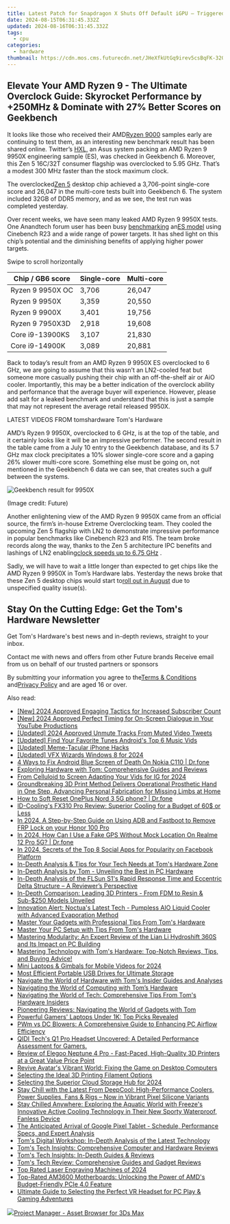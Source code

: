 ```yaml
---
title: Latest Patch for Snapdragon X Shuts Off Default iGPU – Triggered by Mandatory but Absent OEM Keys
date: 2024-08-15T06:31:45.332Z
updated: 2024-08-16T06:31:45.332Z
tags:
  - cpu
categories:
  - hardware
thumbnail: https://cdn.mos.cms.futurecdn.net/JHeXfkUtGq9irev5csBqFK-320-80.jpg
---
```


## Elevate Your AMD Ryzen 9 - The Ultimate Overclock Guide: Skyrocket Performance by +250MHz & Dominate with 27% Better Scores on Geekbench

It looks like those who received their AMD[Ryzen 9000](https://www.tomshardware.com/pc-components/cpus/amd-announces-zen-5-ryzen-9000-processors-launches-in-july-four-new-ryzen-9-7-and-5-processors-with-a-16-ipc-improvement) samples early are continuing to test them, as an interesting new benchmark result has been shared online. Twitter’s [HXL,](https://x.com/9550pro/status/1816306680227062157) an Asus system packing an AMD Ryzen 9 9950X engineering sample (ES), was checked in Geekbench 6\. Moreover, this Zen 5 16C/32T consumer flagship was overclocked to 5.95 GHz. That’s a modest 300 MHz faster than the stock maximum clock.

 The overclocked[Zen 5](https://www.tomshardware.com/pc-components/cpus/amd-deep-dives-zen-5-ryzen-9000-and-strix-point-cpu-rdna-35-gpu-and-xdna-2-architectures) desktop chip achieved a 3,706-point single-core score and 26,047 in the multi-core tests built into Geekbench 6\. The system included 32GB of DDR5 memory, and as we see, the test run was completed yesterday.

 Over recent weeks, we have seen many leaked AMD Ryzen 9 9950X tests. One Anandtech forum user has been busy [benchmarking](https://www.tomshardware.com/tag/benchmark) an[ES model](https://www.tomshardware.com/pc-components/cpus/amd-flagship-zen-5-desktop-cpu-impresses-in-new-rendering-benchmarks) using Cinebench R23 and a wide range of power targets. It has shed light on this chip’s potential and the diminishing benefits of applying higher power targets.

 Swipe to scroll horizontally

| Chip / GB6 score | Single-core | Multi-core |
| ---------------- | ----------- | ---------- |
| Ryzen 9 9950X OC | 3,706       | 26,047     |
| Ryzen 9 9950X    | 3,359       | 20,550     |
| Ryzen 9 9900X    | 3,401       | 19,756     |
| Ryzen 9 7950X3D  | 2,918       | 19,608     |
| Core i9-13900KS  | 3,107       | 21,830     |
| Core i9-14900K   | 3,089       | 20,881     |

 Back to today’s result from an AMD Ryzen 9 9950X ES overclocked to 6 GHz, we are going to assume that this wasn’t an LN2-cooled feat but someone more casually pushing their chip with an off-the-shelf air or AiO cooler. Importantly, this may be a better indication of the overclock ability and performance that the average buyer will experience. However, please add salt for a leaked benchmark and understand that this is just a sample that may not represent the average retail released 9950X.

 LATEST VIDEOS FROM tomshardware Tom's Hardware

 AMD’s Ryzen 9 9950X, overclocked to 6 GHz, is at the top of the table, and it certainly looks like it will be an impressive performer. The second result in the table came from a July 10 entry to the Geekbench database, and its 5.7 GHz max clock precipitates a 10% slower single-core score and a gaping 26% slower multi-core score. Something else must be going on, not mentioned in the Geekbench 6 data we can see, that creates such a gulf between the systems.

![Geekbench result for 9950X](https://cdn.mos.cms.futurecdn.net/tNUgRFEtXhcXGXaaJ92WwB-320-80.jpg)

 (Image credit: Future)

 Another enlightening view of the AMD Ryzen 9 9950X came from an official source, the firm’s in-house Extreme Overclocking team. They cooled the upcoming Zen 5 flagship with LN2 to demonstrate impressive performance in popular benchmarks like Cinebench R23 and R15\. The team broke records along the way, thanks to the Zen 5 architecture IPC benefits and lashings of LN2 enabling[clock speeds up to 6.75 GHz](https://www.tomshardware.com/pc-components/cpus/ryzen-9-9950x-overclocked-to-67-ghz-with-ln2-liquid-nitrogen-helps-amds-newest-flagship-break-previous-world-records) .

 Sadly, we will have to wait a little longer than expected to get chips like the AMD Ryzen 9 9950X in Tom’s Hardware labs. Yesterday the news broke that these Zen 5 desktop chips would start to[roll out in August](https://www.tomshardware.com/pc-components/cpus/amd-delays-its-ryzen-9000-launch-due-to-unspecified-quality-issue-new-launch-in-august-chipmaker-pulls-back-all-units-shipped-globally-for-quality-checks) due to unspecified quality issue(s).

## Stay On the Cutting Edge: Get the Tom's Hardware Newsletter

 Get Tom's Hardware's best news and in-depth reviews, straight to your inbox.

 Contact me with news and offers from other Future brands  Receive email from us on behalf of our trusted partners or sponsors

 By submitting your information you agree to the[Terms & Conditions](https://futureplc.com/terms-conditions/) and[Privacy Policy](https://futureplc.com/privacy-policy/) and are aged 16 or over.


<ins class="adsbygoogle"
     style="display:block"
     data-ad-format="autorelaxed"
     data-ad-client="ca-pub-7571918770474297"
     data-ad-slot="1223367746"></ins>



<ins class="adsbygoogle"
     style="display:block"
     data-ad-client="ca-pub-7571918770474297"
     data-ad-slot="8358498916"
     data-ad-format="auto"
     data-full-width-responsive="true"></ins>

<span class="atpl-alsoreadstyle">Also read:</span>
<div><ul>
<li><a href="https://facebook-video-share.techidaily.com/new-2024-approved-engaging-tactics-for-increased-subscriber-count/"><u>[New] 2024 Approved  Engaging Tactics for Increased Subscriber Count</u></a></li>
<li><a href="https://youtube-web.techidaily.com/024-approved-perfect-timing-for-on-screen-dialogue-in-your-youtube-productions/"><u>[New] 2024 Approved  Perfect Timing for On-Screen Dialogue in Your YouTube Productions</u></a></li>
<li><a href="https://twitter-videos.techidaily.com/updated-2024-approved-unmute-tracks-from-muted-video-tweets/"><u>[Updated] 2024 Approved  Unmute Tracks From Muted Video Tweets</u></a></li>
<li><a href="https://some-techniques.techidaily.com/updated-find-your-favorite-tunes-androids-top-6-music-vids/"><u>[Updated] Find Your Favorite Tunes  Android's Top 6 Music Vids</u></a></li>
<li><a href="https://extra-support.techidaily.com/updated-meme-tacular-iphone-hacks/"><u>[Updated] Meme-Tacular iPhone Hacks</u></a></li>
<li><a href="https://fox-friendly.techidaily.com/updated-vfx-wizards-windows-8-for-2024/"><u>[Updated] VFX Wizards Windows 8 for 2024</u></a></li>
<li><a href="https://howto.techidaily.com/4-ways-to-fix-android-blue-screen-of-death-on-nokia-c110-drfone-by-drfone-fix-android-problems-fix-android-problems/"><u>4 Ways to Fix Android Blue Screen of Death On Nokia C110 | Dr.fone</u></a></li>
<li><a href="https://hardware-tips.techidaily.com/exploring-hardware-with-tom-comprehensive-guides-and-reviews/"><u>Exploring Hardware with Tom: Comprehensive Guides and Reviews</u></a></li>
<li><a href="https://instagram-videos.techidaily.com/from-celluloid-to-screen-adapting-your-vids-for-ig-for-2024/"><u>From Celluloid to Screen  Adapting Your Vids for IG for 2024</u></a></li>
<li><a href="https://hardware-tips.techidaily.com/groundbreaking-3d-print-method-delivers-operational-prosthetic-hand-in-one-step-advancing-personal-fabrication-for-missing-limbs-at-home/"><u>Groundbreaking 3D Print Method Delivers Operational Prosthetic Hand in One Step, Advancing Personal Fabrication for Missing Limbs at Home</u></a></li>
<li><a href="https://techidaily.com/how-to-soft-reset-oneplus-nord-3-5g-phone-drfone-by-drfone-reset-android-reset-android/"><u>How to Soft Reset OnePlus Nord 3 5G phone? | Dr.fone</u></a></li>
<li><a href="https://hardware-tips.techidaily.com/id-coolings-fx310-pro-review-superior-cooling-for-a-budget-of-60-or-less/"><u>ID-Cooling's FX310 Pro Review: Superior Cooling for a Budget of 60$ or Less</u></a></li>
<li><a href="https://bypass-frp.techidaily.com/in-2024-a-step-by-step-guide-on-using-adb-and-fastboot-to-remove-frp-lock-on-your-honor-100-pro-by-drfone-android/"><u>In 2024, A Step-by-Step Guide on Using ADB and Fastboot to Remove FRP Lock on your Honor 100 Pro</u></a></li>
<li><a href="https://review-topics.techidaily.com/in-2024-how-can-i-use-a-fake-gps-without-mock-location-on-realme-12-pro-5g-drfone-by-drfone-virtual-android/"><u>In 2024, How Can I Use a Fake GPS Without Mock Location On Realme 12 Pro 5G? | Dr.fone</u></a></li>
<li><a href="https://facebook-video-recording.techidaily.com/in-2024-secrets-of-the-top-8-social-apps-for-popularity-on-facebook-platform/"><u>In 2024, Secrets of the Top 8 Social Apps for Popularity on Facebook Platform</u></a></li>
<li><a href="https://hardware-tips.techidaily.com/in-depth-analysis-and-tips-for-your-tech-needs-at-toms-hardware-zone/"><u>In-Depth Analysis & Tips for Your Tech Needs at Tom's Hardware Zone</u></a></li>
<li><a href="https://hardware-tips.techidaily.com/in-depth-analysis-by-tom-unveiling-the-best-in-pc-hardware/"><u>In-Depth Analysis by Tom - Unveiling the Best in PC Hardware</u></a></li>
<li><a href="https://hardware-tips.techidaily.com/in-depth-analysis-of-the-flsun-s1s-rapid-response-time-and-eccentric-delta-structure-a-reviewers-perspective/"><u>In-Depth Analysis of the FLSun S1's Rapid Response Time and Eccentric Delta Structure – A Reviewer’s Perspective</u></a></li>
<li><a href="https://hardware-tips.techidaily.com/in-depth-comparison-leading-3d-printers-from-fdm-to-resin-and-sub-250-models-unveiled/"><u>In-Depth Comparison: Leading 3D Printers - From FDM to Resin & Sub-$250 Models Unveiled</u></a></li>
<li><a href="https://hardware-tips.techidaily.com/innovation-alert-noctuas-latest-tech-pumpless-aio-liquid-cooler-with-advanced-evaporation-method/"><u>Innovation Alert: Noctua's Latest Tech - Pumpless AIO Liquid Cooler with Advanced Evaporation Method</u></a></li>
<li><a href="https://hardware-tips.techidaily.com/master-your-gadgets-with-professional-tips-from-toms-hardware/"><u>Master Your Gadgets with Professional Tips From Tom's Hardware</u></a></li>
<li><a href="https://hardware-tips.techidaily.com/master-your-pc-setup-with-tips-from-toms-hardware/"><u>Master Your PC Setup with Tips From Tom's Hardware</u></a></li>
<li><a href="https://hardware-tips.techidaily.com/mastering-modularity-an-expert-review-of-the-lian-li-hydroshift-360s-and-its-impact-on-pc-building/"><u>Mastering Modularity: An Expert Review of the Lian Li Hydroshift 360S and Its Impact on PC Building</u></a></li>
<li><a href="https://hardware-tips.techidaily.com/mastering-technology-with-toms-hardware-top-notch-reviews-tips-and-buying-advice/"><u>Mastering Technology with Tom's Hardware: Top-Notch Reviews, Tips, and Buying Advice!</u></a></li>
<li><a href="https://extra-guidance.techidaily.com/mini-laptops-and-gimbals-for-mobile-videos-for-2024/"><u>Mini Laptops & Gimbals for Mobile Videos for 2024</u></a></li>
<li><a href="https://hardware-tips.techidaily.com/most-efficient-portable-usb-drives-for-ultimate-storage/"><u>Most Efficient Portable USB Drives for Ultimate Storage</u></a></li>
<li><a href="https://hardware-tips.techidaily.com/navigate-the-world-of-hardware-with-toms-insider-guides-and-analyses/"><u>Navigate the World of Hardware with Tom's Insider Guides and Analyses</u></a></li>
<li><a href="https://hardware-tips.techidaily.com/navigating-the-world-of-computing-with-toms-hardware/"><u>Navigating the World of Computing with Tom’s Hardware</u></a></li>
<li><a href="https://hardware-tips.techidaily.com/navigating-the-world-of-tech-comprehensive-tips-from-toms-hardware-insiders/"><u>Navigating the World of Tech: Comprehensive Tips From Tom's Hardware Insiders</u></a></li>
<li><a href="https://hardware-tips.techidaily.com/pioneering-reviews-navigating-the-world-of-gadgets-with-tom/"><u>Pioneering Reviews: Navigating the World of Gadgets with Tom</u></a></li>
<li><a href="https://hardware-tips.techidaily.com/powerful-gamers-laptops-under-1k-top-picks-revealed/"><u>Powerful Gamers' Laptops Under 1K: Top Picks Revealed</u></a></li>
<li><a href="https://hardware-tips.techidaily.com/pwm-vs-dc-blowers-a-comprehensive-guide-to-enhancing-pc-airflow-efficiency/"><u>PWm vs DC Blowers: A Comprehensive Guide to Enhancing PC Airflow Efficiency</u></a></li>
<li><a href="https://hardware-tips.techidaily.com/qidi-techs-q1-pro-headset-uncovered-a-detailed-performance-assessment-for-gamers/"><u>QIDI Tech's Q1 Pro Headset Uncovered: A Detailed Performance Assessment for Gamers.</u></a></li>
<li><a href="https://hardware-tips.techidaily.com/review-of-elegoo-neptune-4-pro-fast-paced-high-quality-3d-printers-at-a-great-value-price-point/"><u>Review of Elegoo Neptune 4 Pro - Fast-Paced, High-Quality 3D Printers at a Great Value Price Point</u></a></li>
<li><a href="https://win-answers.techidaily.com/revive-avatars-vibrant-world-fixing-the-game-on-desktop-computers/"><u>Revive Avatar's Vibrant World: Fixing the Game on Desktop Computers</u></a></li>
<li><a href="https://hardware-tips.techidaily.com/selecting-the-ideal-3d-printing-filament-options/"><u>Selecting the Ideal 3D Printing Filament Options</u></a></li>
<li><a href="https://extra-support.techidaily.com/selecting-the-superior-cloud-storage-hub-for-2024/"><u>Selecting the Superior Cloud Storage Hub for 2024</u></a></li>
<li><a href="https://hardware-tips.techidaily.com/stay-chill-with-the-latest-from-deepcool-high-performance-coolers-power-supplies-fans-and-rigs-now-in-vibrant-pixel-silicone-variants/"><u>Stay Chill with the Latest From DeepCool: High-Performance Coolers, Power Supplies, Fans & Rigs – Now in Vibrant Pixel Silicone Variants</u></a></li>
<li><a href="https://hardware-tips.techidaily.com/stay-chilled-anywhere-exploring-the-aquatic-world-with-freezes-innovative-active-cooling-technology-in-their-new-sporty-waterproof-fanless-device/"><u>Stay Chilled Anywhere: Exploring the Aquatic World with Freeze's Innovative Active Cooling Technology in Their New Sporty Waterproof, Fanless Device</u></a></li>
<li><a href="https://tech-recovery.techidaily.com/the-anticipated-arrival-of-google-pixel-tablet-schedule-performance-specs-and-expert-analysis/"><u>The Anticipated Arrival of Google Pixel Tablet - Schedule, Performance Specs, and Expert Analysis</u></a></li>
<li><a href="https://hardware-tips.techidaily.com/toms-digital-workshop-in-depth-analysis-of-the-latest-technology/"><u>Tom's Digital Workshop: In-Depth Analysis of the Latest Technology</u></a></li>
<li><a href="https://hardware-tips.techidaily.com/toms-tech-insights-comprehensive-computer-and-hardware-reviews/"><u>Tom's Tech Insights: Comprehensive Computer and Hardware Reviews</u></a></li>
<li><a href="https://hardware-tips.techidaily.com/toms-tech-insights-in-depth-guides-and-reviews/"><u>Tom's Tech Insights: In-Depth Guides & Reviews</u></a></li>
<li><a href="https://hardware-tips.techidaily.com/toms-tech-review-comprehensive-guides-and-gadget-reviews/"><u>Tom's Tech Review: Comprehensive Guides and Gadget Reviews</u></a></li>
<li><a href="https://hardware-tips.techidaily.com/top-rated-laser-engraving-machines-of-2024/"><u>Top Rated Laser Engraving Machines of 2024</u></a></li>
<li><a href="https://hardware-tips.techidaily.com/top-rated-am3600-motherboards-unlocking-the-power-of-amds-budget-friendly-pcie-40-feature/"><u>Top-Rated AM3600 Motherboards: Unlocking the Power of AMD's Budget-Friendly PCIe 4.0 Feature</u></a></li>
<li><a href="https://hardware-tips.techidaily.com/ultimate-guide-to-selecting-the-perfect-vr-headset-for-pc-play-and-gaming-adventures/"><u>Ultimate Guide to Selecting the Perfect VR Headset for PC Play & Gaming Adventures</u></a></li>
</ul></div>

<!-- affiliate ads begin -->
<a href="https://secure.2checkout.com/order/checkout.php?PRODS=4709458&QTY=1&AFFILIATE=108875&CART=1"><img src="https://3d-kstudio.com/wp-content/uploads/2019/10/Project-Manager-version-3-1600x900-768x419.jpg" border="0">Project Manager - Asset Browser for 3Ds Max</a>
<!-- affiliate ads end -->